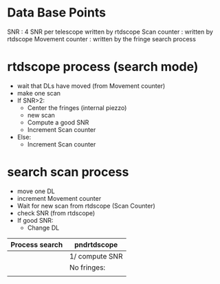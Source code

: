 



# Data Base Points

SNR : 4 SNR per telescope   written by rtdscope
Scan counter :   written by rtdscope
Movement counter :  written by the fringe search process 


# rtdscope process (search mode)

- wait that DLs have moved (from Movement counter)
- make one scan
- If SNR>2:
    + Center the fringes (internal piezzo)
    + new scan
    + Compute a good SNR
    + Increment Scan counter
- Else:
    + Increment Scan counter

# search scan process 

- move one DL
- increment Movement counter 
- Wait for new scan from rtdscope (Scan Counter)
- check SNR (from rtdscope)
- If good SNR:
    + Change DL





| Process search |  pndrtdscope   |
|----------------|----------------|
|                | 1/ compute SNR |
|                |    No fringes:   |
|                |                |